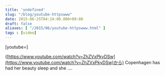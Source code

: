 ```yaml
---
title: 'undefined'
slug: "/blog/youtube-httpswww"
date: 2015-06-25T04:24:00.000+09:00
draft: false
aliases: [ "/2015/06/youtube-httpswww.html" ]
tags : [video]
---
```


\[youtube=\]  

([https://www.youtube.com/watch?v=ZhZVxPkyDSw](https://www.youtube.com/watch?v=ZhZVxPkyDSw)から) Copenhagen has had her beauty sleep and she ….